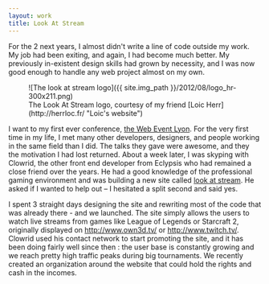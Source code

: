 ```yaml
---
layout: work
title: Look At Stream
---
```

For the 2 next years, I almost didn't write a line of code outside my work. My job had been exiting, and again, I had become much better. My previously in-existent design skills had grown by necessity, and I was now good enough to handle any web project almost on my own.

<figure>
	![The look at stream logo]({{ site.img_path }}/2012/08/logo_hr-300x211.png)
	<figcaption>
		The Look At Stream logo, courtesy of my friend [Loic Herr](http://herrloc.fr/ "Loic's website")
	</figcaption>
</figure>

I want to my first ever conference, [the Web Event Lyon](http://event.lafermeduweb.net/). For the very first time in my life, I met many other developers, designers, and people working in the same field than I did. The talks they gave were awesome, and they the motivation I had lost returned. About a week later, I was skyping with Clowrid, the other front end developer from Eclypsis who had remained a close friend over the years. He had a good knowledge of the professional gaming environment and was building a new site called [look at stream](http://lookatstream.com/ "Live streams from the biggest games out there"). He asked if I wanted to help out – I hesitated a split second and said yes.

I spent 3 straight days designing the site and rewriting most of the code that was already there - and we launched. The site simply allows the users to watch live streams from games like League of Legends or Starcraft 2, originally displayed on <http://www.own3d.tv/> or <http://www.twitch.tv/>. Clowrid used his contact network to start promoting the site, and it has been doing fairly well since then : the user base is constantly growing and we reach pretty high traffic peaks during big tournaments. We recently created an organization around the website that could hold the rights and cash in the incomes.